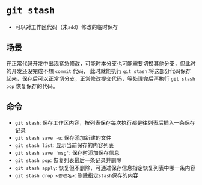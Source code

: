 # `git stash`
* 可以对工作区代码（未`add`）修改的临时保存

## 场景
在正常代码开发中出现紧急修改，可能时本分支也可能需要切换其他分支，但此时的开发还没完成不想 `commit` 代码，
此时就能执行 `git stash` 将这部分代码保存起来，保存后可以正常切分支，正常修改提交代码，等处理完后再执行
`git stash pop` 恢复保存的代码。

## 命令
* `git stash`: 保存工作区内容，按列表保存每次执行都是往列表后插入一条保存记录
* `git stash save -u`: 保存添加新建的文件
* `git stash list`: 显示当前保存的内容列表
* `git stash save 'msg'`: 保存时添加保存信息
* `git stash pop`: 恢复列表最后一条记录并删除
* `git stash apply`: 恢复但不删除，可通过保存信息指定恢复列表中哪一条内容
* `git stash drop <修改名>`: 删除指定`stash`保存的内容
